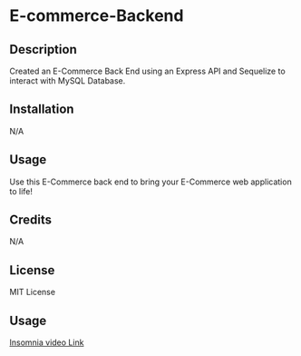 # E-commerce-Backend


## Description

Created an E-Commerce Back End using an Express API and Sequelize to interact with MySQL Database. 


## Installation

N/A

## Usage

Use this E-Commerce back end to bring your E-Commerce web application to life!

## Credits

N/A

## License

MIT License

## Usage

[ Insomnia video Link](https://drive.google.com/file/d/1q8JFkaj3TDDYF7pnvz_d4LsqsPS2PBHK/view)